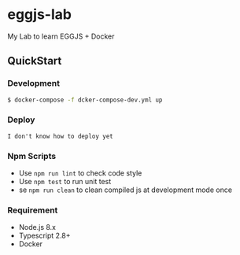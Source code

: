 # eggjs-lab

My Lab to learn EGGJS + Docker

## QuickStart

### Development

```bash
$ docker-compose -f dcker-compose-dev.yml up
```


### Deploy

```
I don't know how to deploy yet
```

### Npm Scripts

- Use `npm run lint` to check code style
- Use `npm test` to run unit test
- se `npm run clean` to clean compiled js at development mode once

### Requirement

- Node.js 8.x
- Typescript 2.8+
- Docker
